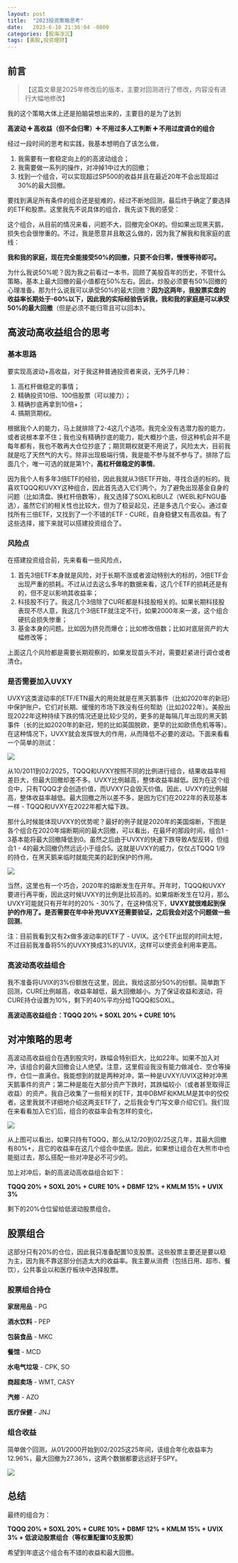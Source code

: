 ```yaml
---
layout: post
title:  "2023投资策略思考"
date:   2023-6-10 21:36:04 -0800
categories: [股海浮沉]
tags: [美股,投资理财]
---
```


## 前言

> 【这篇文章是2025年修改后的版本，主要对回测进行了修改，内容没有进行大幅地修改】

我的这个策略大体上还是拍脑袋想出来的，主要目的是为了达到

**高波动 ➕ 高收益（但不会归零）➕ 不用过多人工判断 ➕ 不用过度调仓的组合**

经过一段时间的思考和实践，我基本想明白了该怎么做，

1. 我需要有一套稳定向上的的高波动组合；
2. 我需要做一系列的操作，对冲掉1中过大的回撤；
3. 找到一个组合，可以实现超过SP500的收益并且在最近20年不会出现超过30%的最大回撤。

要找到满足所有条件的组合还是挺难的，经过不断地回测，最后终于确定了要选择的ETF和股票。这里我先不说具体的组合，我先谈下我的感受：

这个组合，从目前的情况来看，问题不大，回撤完全OK的。但如果出现黑天鹅，损失也会很惨重的。不过，我是愿意并且敢这么做的，因为我了解我和我家庭的底线：

**我和我的家庭，现在完全能接受50%的回撤，只要不会归零，慢慢等待即可。**

为什么我说50%呢？因为我之前看过一本书，回顾了美股百年的历史，不管什么策略，基本上最大回撤的最小值都在50%左右。因此，炒股必须要有50%回撤的心理准备。那为什么说我可以承受50%的最大回撤？**因为这两年，我股票实盘的收益率长期处于-60%以下，因此我的实际经验告诉我，我和我的家庭是可以承受50%的最大回撤**（但是必须不能归零且可以回本）。

## 高波动高收益组合的思考

### 基本思路

要实现高波动+高收益，对于我这种普通投资者来说，无外乎几种：

1. 高杠杆做稳定的事情；
2. 精确投资10倍、100倍股票（可以接力）；
3. 精确抄底再拿到10倍+；
4. 搞期货期权。

根据我个人的能力，马上就排除了2-4这几个选项。我完全没有选潜力股的能力，或者说根本拿不住；我也没有精确抄底的能力，能大概抄个底，但这种机会并不是每年都有，我也不敢再大仓位抄底了；期货期权就更不用说了，风险太大，目前我就是吃了天然气的大亏。除非出现极端行情，我是能不参与就不参与了。排除了后面几个，唯一可选的就是第1个，**高杠杆做稳定的事情**。

因为我个人有多年3倍ETF的经验，因此我就从3倍ETF开始，寻找合适的标的。我喜欢TQQQ和UVXY这种组合，因此首先选入它们两个。为了避免出现基金自身的问题（比如清盘、换杠杆倍数等），我又选择了SOXL和BULZ（WEBL和FNGU备选），虽然它们的相关性也比较大，但为了稳妥起见，还是多选几个安心。通过查找所有三倍ETF，又找到了一个不错的ETF - CURE，自身稳健又有高收益。有了这些选择，接下来就可以搭建投资组合了。

### 风险点

在搭建投资组合前，先来看看一些风险点，

1. 首先3倍ETF本身就是风险，对于长期不涨或者波动特别大的标的，3倍ETF会出现严重的损耗。不过从过去这么多年的数据来看，这几个ETF的损耗还是有的，但不足以影响其收益率；
2. 科技股不行了。我这几个3倍除了CURE都是科技股相关的。如果长期科技股表现不尽人意，我这几个3倍ETF就注定不行，如果2000年来一波，这个组合硬抗会损失惨重；
3. 基金本身的问题。比如因为挤兑而爆仓；比如修改倍数；比如对底层资产的大幅修改等；

上面这几个风险都是需要长期观察的，如果发现苗头不对，需要赶紧进行调仓或者清仓。

### 是否需要加入UVXY

UVXY这类波动率的ETF/ETN最大的用处就是在黑天鹅事件（比如2020年的新冠）中保护账户。它们对长期、缓慢的市场下跌没有任何帮助（比如2022年）。美股出现2022年这种持续下跌的情况还是比较少见的，更多的是每隔几年出现的黑天鹅事件（长的比如2020年的新冠，短的比如英国脱欧，更早的比如欧债危机等等）。在这种情况下，UVXY就会发挥很大的作用，从而降低不必要的波动。下面来看看一个简单的测试：

![](https://i.imgur.com/8eB4H8Q.png)

从10/2011到02/2025，TQQQ和UVXY按照不同的比例进行组合，结果收益率相差巨大，但最大回撤却差不多。UVXY比例越高，整体收益率越低。因为在这个组合中，只有TQQQ才会创造价值，而UVXY只会毁灭价值。因此，UVXY的比例越高，整体收益率越低。最大回撤之所以差不多，是因为它们在2022年的表现基本一样 - TQQQ和UVXY在2022年都大幅下跌。

那什么时候能体现UVXY的优势呢？最好的例子就是2020年的美国熔断，下图是各个组合在2020年熔断期间的最大回撤，可以看出，在最坏的那段时间，组合1 - 3基本能将最大回撤降低到0。虽然之后由于UVXY的快速下跌导致A型反转，但组合1 - 4的最大回撤仍然远远小于组合5。这就是UVXY的威力，仅仅占TQQQ 1/9的持仓，在黑天鹅来临时就能完美的起到保护的作用。

![](https://i.imgur.com/etCaWpL.png)

当然，这里也有一个巧合，2020年的熔断发生在开年。开年时，TQQQ和UVXY要进行再平衡，因此这时候UVXY的比例是比较高的。如果熔断发生在12月，那么UVXY可能就只有开年时的20% - 30%了，在这种情况下，**UVXY就很难起到保护的作用了。是否需要在年中补充UVXY还需要验证，之后我会对这个问题做一些回测**。

注：目前我看到又有2x做多波动率的ETF了 - UVIX。这个ETF出现的时间太短，不过目前我准备将5%的UVXY换成3%的UVIX，这样可以使资金利用率更高。

### 高波动高收益组合

我不准备将UVIX的3%份额放在这里，因此，我给这部分50%的份额。简单跑下回测，CURE比例越高，收益率越低，最大回撤越小。为了保证收益和波动，将CURE持仓设置为10%，剩下的40%平均分给TQQQ和SOXL。

**高波动高收益组合：TQQQ 20% + SOXL 20% + CURE 10%**

## 对冲策略的思考

高波动高收益组合在遇到股灾时，跌幅会特别巨大，比如22年。如果不加入对冲，该组合的最大回撤会让人绝望。注意，这里假设我没有能力做减仓、空仓等操作，仓位一直满仓。我能想到的就是两种对冲，第一种是UVXY/UVIX这种对冲黑天鹅事件的资产；第二种是能在大部分资产下跌时，其跌幅较小（或者甚至取得正收益）的资产。我自己收集了一些相关的ETF，其中DBMF和KMLM是其中的佼佼者。这里我就不详细地介绍这两支ETF了，之后我会专门写文章介绍它们。我们现在来看看加入它们后，组合的收益率会有怎样的变化，

![](https://i.imgur.com/wFFHuYI.png)

从上图可以看出，如果只持有TQQQ，那么从12/20到02/25这几年，其最大回撤有80%+，且它的收益率在这几个组合中垫底。因此，如果想让组合在大熊市中也能挺过去，那么搭配一些对冲是必不可少的。

加上对冲后，新的高波动高收益组合如下：

**TQQQ 20% + SOXL 20% + CURE 10% + DBMF 12% +  KMLM 15% + UVIX 3%**

剩下的20%仓位留给低波动股票组合。

## 股票组合

这部分只有20%的仓位，因此我只准备配置10支股票。这些股票主要还是要以稳为主，因为我不靠这部分创造太大的收益率。我主要从消费（包括日用、超市、餐饮），公共事业以和医疗板块中选择股票。

### 股票组合持仓

**家居用品** - PG

**酒水饮料** - PEP

**包装食品** - MKC

**餐馆** - MCD

**水电气垃圾** - CPK, SO

**商超卖场** - WMT, CASY

**汽修** - AZO

**医疗保健** - JNJ

### 组合收益

简单做个回测，从01/2000开始到02/2025这25年间，该组合年化收益率为12.96%，最大回撤为27.36%，这两个数据都要远远好于SPY。

![](https://i.imgur.com/FA5aIse.png)



## 总结

最终的组合为：

**TQQQ 20% + SOXL 20% + CURE 10% + DBMF 12% +  KMLM 15% + UVIX 3% + 低波动股票组合（等权重配置10支股票）**

希望到年底这个组合有不错的收益和最大回撤。